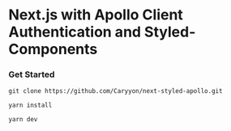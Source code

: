# Next.js with Apollo Client Authentication and Styled-Components

### Get Started

`git clone https://github.com/Caryyon/next-styled-apollo.git`

`yarn install`

`yarn dev`